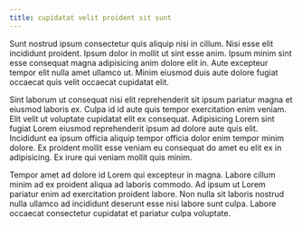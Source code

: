 ```yaml
---
title: cupidatat velit proident sit sunt
---
```


Sunt nostrud ipsum consectetur quis aliquip nisi in cillum. Nisi esse elit incididunt proident. Ipsum dolor in mollit ut sint esse anim. Ipsum minim sint esse consequat magna adipisicing anim dolore elit in. Aute excepteur tempor elit nulla amet ullamco ut. Minim eiusmod duis aute dolore fugiat occaecat quis velit occaecat cupidatat elit.

Sint laborum ut consequat nisi elit reprehenderit sit ipsum pariatur magna et eiusmod laboris ex. Culpa id id aute quis tempor exercitation enim veniam. Elit velit ut voluptate cupidatat elit ex consequat. Adipisicing Lorem sint fugiat Lorem eiusmod reprehenderit ipsum ad dolore aute quis elit. Incididunt ea ipsum officia aliquip tempor officia dolor enim tempor minim dolore. Ex proident mollit esse veniam eu consequat do amet eu elit ex in adipisicing. Ex irure qui veniam mollit quis minim.

Tempor amet ad dolore id Lorem qui excepteur in magna. Labore cillum minim ad ex proident aliqua ad laboris commodo. Ad ipsum ut Lorem pariatur enim ad exercitation proident labore. Non nulla sit laboris nostrud nulla ullamco ad incididunt deserunt esse nisi labore sunt culpa. Labore occaecat consectetur cupidatat et pariatur culpa voluptate.